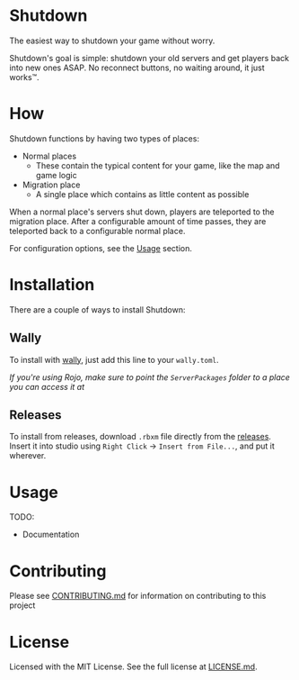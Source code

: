 # Shutdown

The easiest way to shutdown your game without worry.

Shutdown's goal is simple: shutdown your old servers and get players back into new ones ASAP.
No reconnect buttons, no waiting around, it just works™.

# How

Shutdown functions by having two types of places:
- Normal places
  - These contain the typical content for your game, like the map and game logic
- Migration place
  - A single place which contains as little content as possible

When a normal place's servers shut down, players are teleported to the migration place.
After a configurable amount of time passes, they are teleported back to a configurable normal place.

For configuration options, see the [Usage](#usage) section.

# Installation

There are a couple of ways to install Shutdown:

## Wally

To install with [wally](https://wally.run/), just add this line to your `wally.toml`.

*If you're using Rojo, 
make sure to point the `ServerPackages` folder to a place you can access it at*

## Releases

To install from releases, download `.rbxm` file directly from the [releases](https://github.com/ThatTimothy/shutdown/releases).
Insert it into studio using `Right Click` -> `Insert from File...`, and put it wherever.

# Usage

TODO:
- Documentation

# Contributing

Please see [CONTRIBUTING.md](CONTRIBUTING.md) for information on contributing to this project

# License

Licensed with the MIT License.
See the full license at [LICENSE.md](LICENSE.md).
